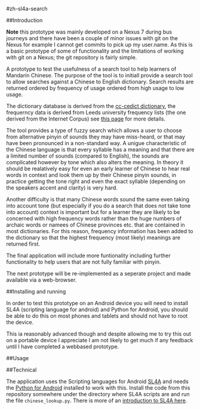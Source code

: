 #zh-sl4a-search

##Introduction

**Note** this prototype was mainly developed on a Nexus 7 during bus journeys and there have been a couple of minor issues with git on the Nexus for example I cannot get commits to pick up my user.name. As this is a basic prototype of some of functionality and the limitations of working with git on a Nexus; the git repository is fairly simple.

A prototype to test the usefulness of a search tool to help learners of Mandarin Chinese. The purpose of the tool is to initiall provide a search tool to allow searches against a Chinese to English dictionary. Search results are returned ordered by frequency of usage ordered from high usage to low usage.

The dictionary database is derived from the [cc-cedict dictionary](http://www.mdbg.net/chindict/chindict.php?page=cedict), the frequerncy data is derived from Leeds university frequency lists (the one derived from the Internet Corpus) see [this page](http://corpus.leeds.ac.uk/list.html) for more details.

The tool provides a type of fuzzy search which allows a user to choose from alternative pinyin of sounds they may have miss-heard, or that may have been pronounced in a non-standard way. A unigue characteristic of the Chinese language is that every syllable has a meaning and that there are a limited number of sounds (compared to English), the sounds are complicated however by tone which also alters the meaning. In theory it should be realatively easy for even an early learner of Chinese to hear real words in context and look them up by their Chinese pinyin sounds, in practice getting the tone right and even the exact syllable (depending on the speakers accent and clarity) is very hard. 

Another difficulty is that many Chinese words sound the same even taking into account tone (but especially if you do a search that does not take tone into account) context is important but for a learner they are likely to be concerned with high frequency words rather than the huge numbers of archaic words or namees of Chinese provinces etc. that are contained in most dictionaries. For this reason, frequency information has been added to the dictionary so that the highest frequency (most likely) meanings are returned first.  
 
The final application will include more funtionality including further functionality to help users that are not fully familiar with pinyin.
 
The next prototype will be re-implemented as a seperate project and made available via a web-browser.

##Installing and running

In order to test this prototype on an Android device you will need to install SL4A (scripting language for android) and Python for Android, you should be able to do this on most phones and tablets and should not have to root the device. 

This ia reasonably advanced though and despite allowing me to try this out on a portable device I appreciate I am not likely to get much if any feedback until I have completed a webbased prototype. 

##Usage

##Technical

The application uses the Scripting languages for Android [SL4A](http://code.google.com/p/android-scripting/) and needs the [Python for Android](http://code.google.com/p/python-for-android/) installed to work with this. Install the code from this repository somewhere under the directory where SL4A scripts are and run the file ```chinese_lookup.py```. There is more of an [introduction to SL4A here](http://www.ibm.com/developerworks/library/mo-python-sl4a-1/).
